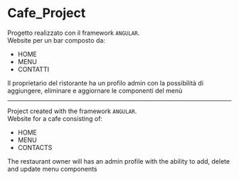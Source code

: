 # Cafe_Project

Progetto realizzato con il framework ```ANGULAR```. <br>
Website per un bar composto da:
- HOME
- MENU
- CONTATTI

Il proprietario del ristorante ha un profilo admin con la possibilità di aggiungere, eliminare e aggiornare le componenti del menù

-------------------------------------------------------------------------------------------------------------------------------------

Project created with the framework ```ANGULAR```. <br>
Website for a cafe consisting of:
- HOME
- MENU
- CONTACTS

The restaurant owner will has an admin profile with the ability to add, delete and update menu components
